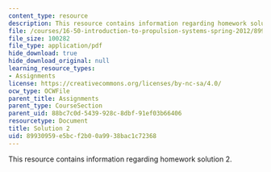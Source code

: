 ```yaml
---
content_type: resource
description: This resource contains information regarding homework solution 2.
file: /courses/16-50-introduction-to-propulsion-systems-spring-2012/89930959e5bcf2b00a9938bac1c72368_MIT16_50S12_sol2.pdf
file_size: 100282
file_type: application/pdf
hide_download: true
hide_download_original: null
learning_resource_types:
- Assignments
license: https://creativecommons.org/licenses/by-nc-sa/4.0/
ocw_type: OCWFile
parent_title: Assignments
parent_type: CourseSection
parent_uid: 88bc7c0d-5439-928c-8dbf-91ef03b66406
resourcetype: Document
title: Solution 2
uid: 89930959-e5bc-f2b0-0a99-38bac1c72368
---
```

This resource contains information regarding homework solution 2.